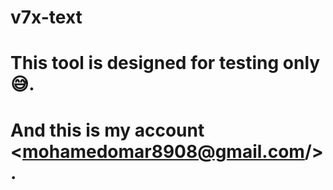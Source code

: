 # v7x-text 
# This tool is designed for testing only😅.
# And this is my account <mohamedomar8908@gmail.com/>.
